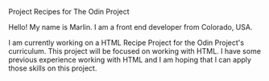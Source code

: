 Project Recipes for The Odin Project

Hello! My name is Marlin.
I am a front end developer from Colorado, USA.

I am currently working on a HTML Recipe Project for the Odin Project's curriculum. This project will be focused on working with HTML. I have some previous experience working with HTML and I am hoping that I can apply those skills on this project.
